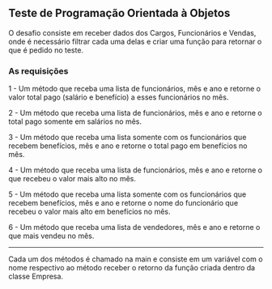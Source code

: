 <h2>Teste de Programação Orientada à Objetos</h2>
O desafio consiste em receber dados dos Cargos, Funcionários e Vendas, onde é necessário filtrar cada uma delas e criar uma função para retornar o que é pedido no teste.
<h3>As requisições</h3>
<p>1 - Um método que receba uma lista de funcionários, mês e ano e retorne o valor total pago (salário e benefício) a esses funcionários no mês.</p>

<p>2 - Um método que receba uma lista de funcionários, mês e ano e retorne o total pago somente em salários no mês.</p>
<p>3 - Um método que receba uma lista somente com os funcionários que recebem benefícios, mês e ano e retorne o total pago em benefícios no mês.</p>
<p>4 - Um método que receba uma lista de funcionários, mês e ano e retorne o que recebeu o valor mais alto no mês.</p>
<p>5 - Um método que receba uma lista somente com os funcionários que recebem benefícios, mês e ano e retorne o nome do funcionário que recebeu o valor mais alto em benefícios no mês.</p>
<p>6 - Um método que receba uma lista de vendedores, mês e ano e retorne o que mais vendeu no mês.</p>
<hr />
<p>Cada um dos métodos é chamado na main e consiste em um variável com o nome respectivo ao método receber o retorno da função criada dentro da classe Empresa.</p>

